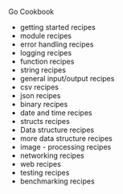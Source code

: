 Go Cookbook
- getting started recipes
- module recipes
- error handling recipes
- logging recipes
- function recipes
- string recipes
- general input/output recipes
- csv recipes
- json recipes
- binary recipes
- date and time recipes
- structs recipes
- Data structure recipes
- more data structure recipes
- image - processing recipes
- networking recipes
- web recipes
- testing recipes
- benchmarking recipes
